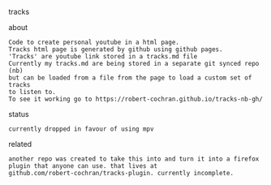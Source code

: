 tracks

about

    Code to create personal youtube in a html page. 
    Tracks html page is generated by github using github pages.
    'Tracks' are youtube link stored in a tracks.md file
    Currently my tracks.md are being stored in a separate git synced repo (nb)
    but can be loaded from a file from the page to load a custom set of tracks
    to listen to.
    To see it working go to https://robert-cochran.github.io/tracks-nb-gh/
    
status
    
    currently dropped in favour of using mpv
    
related
    
    another repo was created to take this into and turn it into a firefox
    plugin that anyone can use. that lives at
    github.com/robert-cochran/tracks-plugin. currently incomplete.
